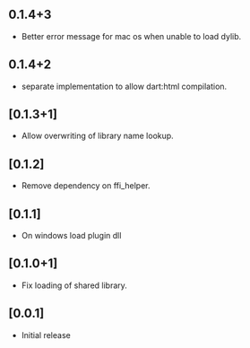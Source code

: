 ## 0.1.4+3

* Better error message for mac os when unable to load dylib.

## 0.1.4+2

* separate implementation to allow dart:html compilation.

## [0.1.3+1]

* Allow overwriting of library name lookup.

## [0.1.2]

* Remove dependency on ffi_helper.

## [0.1.1]

* On windows load plugin dll

## [0.1.0+1]

* Fix loading of shared library.

## [0.0.1]

* Initial release

